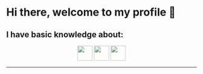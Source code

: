 # Hi there, welcome to my profile 👋

<h2>I have basic knowledge about:</h2>

<div align="center">
<span>  
<img src="https://cdn.jsdelivr.net/gh/devicons/devicon/icons/java/java-original.svg" width="40px" height="40px"/>
<img src="https://cdn.jsdelivr.net/gh/devicons/devicon/icons/spring/spring-original.svg" width="40px" height="40px"/>
<img src="https://cdn.jsdelivr.net/gh/devicons/devicon/icons/linux/linux-original.svg" width="40px" height="40px"/> 
<hr>
</span>  
</div>

